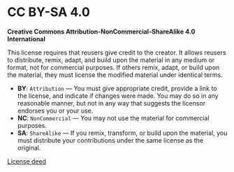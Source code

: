 # CC BY-SA 4.0

**Creative Commons Attribution-NonCommercial-ShareAlike 4.0 International**

This license requires that reusers give credit to the creator. It allows reusers to distribute, remix, adapt, and build upon the material in any medium or format, not for commercial purposes. If others remix, adapt, or build upon the material, they must license the modified material under identical terms.

- **BY**: <code>Attribution</code> — You must give appropriate credit, provide a link to the license, and indicate if changes were made. You may do so in any reasonable manner, but not in any way that suggests the licensor endorses you or your use.<br>
- **NC**: <code>NonCommercial</code> — You may not use the material for commercial purposes.<br>
- **SA**: <code>ShareAlike</code> — If you remix, transform, or build upon the material, you must distribute your contributions under the same license as the original.<br>

[License deed](https://creativecommons.org/licenses/by-nc-sa/4.0/)
